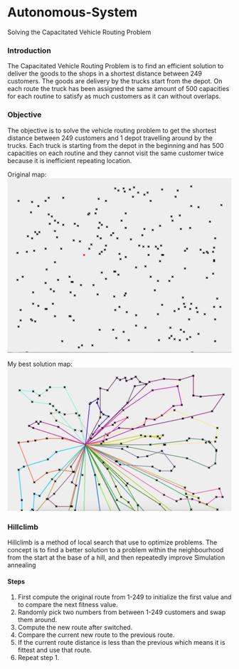 # Autonomous-System
Solving the Capacitated Vehicle Routing Problem

### Introduction
The Capacitated Vehicle Routing Problem is to find an efficient solution to deliver the goods to the shops in a shortest distance between 249 customers. The goods are delivery by the trucks start from the depot. On each route the truck has been assigned the same amount of 500 capacities for each routine to satisfy as much customers as it can without overlaps.

### Objective
The objective is to solve the vehicle routing problem to get the shortest distance between 249 customers and 1 depot travelling around by the trucks. Each truck is starting from the depot in the beginning and has 500 capacities on each routine and they cannot visit the same customer twice because it is inefficient repeating location.

Original map:
![image](https://github.com/yiuli2390/Autonomous-System/blob/master/Assets/original%20map.png)

My best solution map:
![image](https://github.com/yiuli2390/Autonomous-System/blob/master/Assets/Best%20solution%20map.png)

### Hillclimb
Hillclimb is a method of local search that use to optimize problems. The concept is to find a better solution to a problem within the neighbourhood from the start at the base of a hill, and then repeatedly improve
Simulation annealing

#### Steps
1. First compute the original route from 1-249 to initialize the first value and to compare the next fitness value.
2. Randomly pick two numbers from between 1-249 customers and swap them around.
3. Compute the new route after switched.
4. Compare the current new route to the previous route.
5. If the current route distance is less than the previous which means it is fittest and use that route.
6. Repeat step 1.
